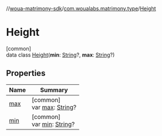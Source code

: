 //[woua-matrimony-sdk](../../../index.md)/[com.woualabs.matrimony.type](../index.md)/[Height](index.md)

# Height

[common]\
data class [Height](index.md)(**min**: [String](https://kotlinlang.org/api/latest/jvm/stdlib/kotlin/-string/index.html)?, **max**: [String](https://kotlinlang.org/api/latest/jvm/stdlib/kotlin/-string/index.html)?)

## Properties

| Name | Summary |
|---|---|
| [max](max.md) | [common]<br>var [max](max.md): [String](https://kotlinlang.org/api/latest/jvm/stdlib/kotlin/-string/index.html)? |
| [min](min.md) | [common]<br>var [min](min.md): [String](https://kotlinlang.org/api/latest/jvm/stdlib/kotlin/-string/index.html)? |
